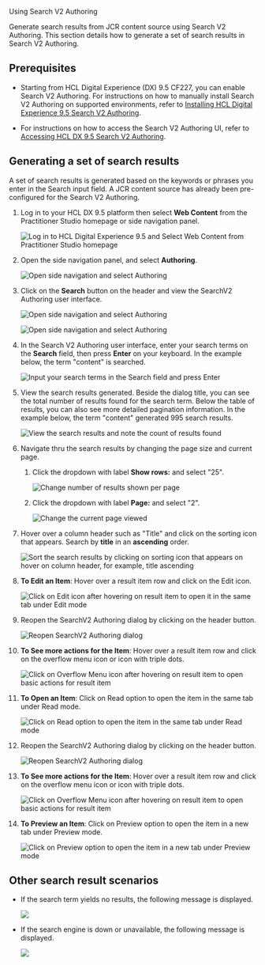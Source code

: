 Using Search V2 Authoring

Generate search results from JCR content source using Search V2 Authoring. This section details how to generate a set of search results in Search V2 Authoring.

## Prerequisites

- Starting from HCL Digital Experience (DX) 9.5 CF227, you can enable Search V2 Authoring. For instructions on how to manually install Search V2 Authoring on supported environments, refer to [Installing HCL Digital Experience 9.5 Search V2 Authoring](./installation.md).

- For instructions on how to access the Search V2 Authoring UI, refer to [Accessing HCL DX 9.5 Search V2 Authoring](./access.md).

## Generating a set of search results

A set of search results is generated based on the keywords or phrases you enter in the Search input field. A JCR content source has already been pre-configured for the Search V2 Authoring.

1.  Log in to your HCL DX 9.5 platform then select **Web Content** from the Practitioner Studio homepage or side navigation panel.

    ![](../../assets/HCL_SearchV2_Authoring_Access_01.png "Log in to HCL Digital Experience 9.5 and Select Web Content from Practitioner Studio homepage")

2.  Open the side navigation panel, and select **Authoring**.

    ![](../../assets/HCL_SearchV2_Authoring_Access_02.png "Open side navigation and select Authoring")

3.  Click on the **Search** button on the header and view the SearchV2 Authoring user interface.

    ![](../../assets/HCL_SearchV2_Authoring_Header_Button.png "Open side navigation and select Authoring")

    ![](../../assets/HCL_SearchV2_Authoring_Initial_State.png "Open side navigation and select Authoring")

4.  In the Search V2 Authoring user interface, enter your search terms on the **Search** field, then press **Enter** on your keyboard. In the example below, the term "content" is searched.

    ![](../../assets/HCL_SearchV2_Authoring_content_search.png "Input your search terms in the Search field and press Enter")

5.  View the search results generated. Beside the dialog title, you can see the total number of results found for the search term. Below the table of results, you can also see more detailed pagination information. In the example below, the term "content" generated 995 search results.

    ![](../../assets/HCL_SearchV2_Authoring_result_count.png "View the search results and note the count of results found")

6.  Navigate thru the search results by changing the page size and current page.

    1. Click the dropdown with label **Show rows:** and select "25".

        ![](../../assets/HCL_SearchV2_Authoring_result_per_page.png "Change number of results shown per page")

    2. Click the dropdown with label **Page:** and select "2".

        ![](../../assets/HCL_SearchV2_Authoring_page_view.png "Change the current page viewed")

7.  Hover over a column header such as "Title" and click on the sorting icon that appears. Search by **title** in an **ascending** order.

    ![](../../assets/HCL_SearchV2_Authoring_title_sort_icon.png "Sort the search results by clicking on sorting icon that appears on hover on column header, for example, title ascending")

8.  **To Edit an Item**: Hover over a result item row and click on the Edit icon.

    ![](../../assets/HCL_SearchV2_Authoring_edit_icon.png "Click on Edit icon after hovering on result item to open it in the same tab under Edit mode")

9.  Reopen the SearchV2 Authoring dialog by clicking on the header button.

    ![](../../assets/HCL_SearchV2_Authoring_Header_Button.png "Reopen SearchV2 Authoring dialog")

10. **To See more actions for the Item**: Hover over a result item row and click on the overflow menu icon or icon with triple dots.

    ![](../../assets/HCL_SearchV2_Authoring_menu_icon_triple_dot.png "Click on Overflow Menu icon after hovering on result item to open basic actions for result item")

11. **To Open an Item**: Click on Read option to open the item in the same tab under Read mode.

    ![](../../assets/HCL_SearchV2_Authoring_read.png "Click on Read option to open the item in the same tab under Read mode")

12. Reopen the SearchV2 Authoring dialog by clicking on the header button.

    ![](../../assets/HCL_SearchV2_Authoring_Header_Button.png "Reopen SearchV2 Authoring dialog")

13. **To See more actions for the Item**: Hover over a result item row and click on the overflow menu icon or icon with triple dots.

    ![](../../assets/HCL_SearchV2_Authoring_menu_or_triple_dot.png "Click on Overflow Menu icon after hovering on result item to open basic actions for result item")

14. **To Preview an Item**: Click on Preview option to open the item in a new tab under Preview mode.

    ![](../../assets/HCL_SearchV2_Authoring_preview.png "Click on Preview option to open the item in a new tab under Preview mode")

## Other search result scenarios

- If the search term yields no results, the following message is displayed.
    
    ![](../../assets/HCL_SearchV2_Authoring_No_Results.png)

- If the search engine is down or unavailable, the following message is displayed.
    
    ![](../../assets/HCL_SearchV2_Authoring_search_engine_down.png)